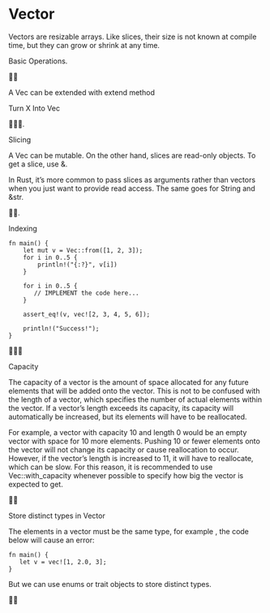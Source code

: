# Vector

Vectors are resizable arrays. Like slices, their size is not known at compile time, but they can grow or shrink at any time.

Basic Operations. 

🌟🌟   

A Vec can be extended with extend method

Turn X Into Vec

🌟🌟🌟. 

Slicing

A Vec can be mutable. On the other hand, slices are read-only objects. To get a slice, use &.

In Rust, it’s more common to pass slices as arguments rather than vectors when you just want to provide read access. The same goes for String and &str.

🌟🌟. 


Indexing
```
fn main() {
    let mut v = Vec::from([1, 2, 3]);
    for i in 0..5 {
        println!("{:?}", v[i])
    }

    for i in 0..5 {
       // IMPLEMENT the code here...
    }
    
    assert_eq!(v, vec![2, 3, 4, 5, 6]);

    println!("Success!");
}
```
🌟🌟🌟
  
  
Capacity

The capacity of a vector is the amount of space allocated for any future elements that will be added onto the vector. This is not to be confused with the length of a vector, which specifies the number of actual elements within the vector. If a vector’s length exceeds its capacity, its capacity will automatically be increased, but its elements will have to be reallocated.

For example, a vector with capacity 10 and length 0 would be an empty vector with space for 10 more elements. Pushing 10 or fewer elements onto the vector will not change its capacity or cause reallocation to occur. However, if the vector’s length is increased to 11, it will have to reallocate, which can be slow. For this reason, it is recommended to use Vec::with_capacity whenever possible to specify how big the vector is expected to get.
  
  
🌟🌟


Store distinct types in Vector

The elements in a vector must be the same type, for example , the code below will cause an error:

```
fn main() {
   let v = vec![1, 2.0, 3];
}
```
But we can use enums or trait objects to store distinct types.

🌟🌟
